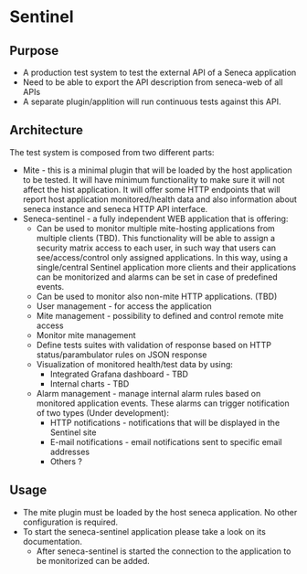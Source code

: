 # Sentinel

## Purpose

  * A production test system to test the external API of a Seneca application
  * Need to be able to export the API description from seneca-web of all APIs
  * A separate plugin/applition will run continuous tests against this API.

## Architecture

The test system is composed from two different parts:

  * Mite - this is a minimal plugin that will be loaded by the host application to be tested. It will have minimum functionality to make sure it will not affect the hist application. It will offer some HTTP endpoints that will report host application monitored/health data and also information about seneca instance and seneca HTTP API interface.
  * Seneca-sentinel - a fully independent WEB application that is offering:
    * Can be used to monitor multiple mite-hosting applications from multiple clients (TBD). This functionality will be able to assign a security matrix access to each user, in such way that users can see/access/control only assigned applications. In this way, using a single/central Sentinel application more clients and their applications can be monitorized and alarms can be set in case of predefined events.
    * Can be used to monitor also non-mite HTTP applications. (TBD)
    * User management - for access the application
    * Mite management - possibility to defined and control remote mite access
    * Monitor mite management
    * Define tests suites with validation of response based on HTTP status/parambulator rules on JSON response
    * Visualization of monitored health/test data by using:
      * Integrated Grafana dashboard - TBD
      * Internal charts - TBD
    * Alarm management - manage internal alarm rules based on monitored application events. These alarms can trigger notification of two types  (Under development):
      * HTTP notifications - notifications that will be displayed in the Sentinel site
      * E-mail notifications - email notifications sent to specific email addresses
      * Others ?

## Usage

  * The mite plugin must be loaded by the host seneca application. No other configuration is required.
  * To start the seneca-sentinel application please take a look on its documentation.
    * After seneca-sentinel is started the connection to the application to be monitorized can be added.




